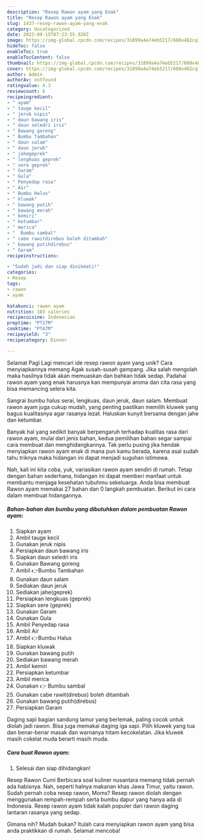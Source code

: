 ```yaml
---
description: "Resep Rawon ayam yang Enak"
title: "Resep Rawon ayam yang Enak"
slug: 1437-resep-rawon-ayam-yang-enak
category: Uncategorized
date: 2022-09-15T07:23:55.926Z
image: https://img-global.cpcdn.com/recipes/31899a4a74eb5217/680x482cq70/rawon-ayam-foto-resep-utama.jpg
hideToc: false
enableToc: true
enableTocContent: false
thumbnail: https://img-global.cpcdn.com/recipes/31899a4a74eb5217/680x482cq70/rawon-ayam-foto-resep-utama.jpg
cover: https://img-global.cpcdn.com/recipes/31899a4a74eb5217/680x482cq70/rawon-ayam-foto-resep-utama.jpg
author: Admin
authorAv: notfound
ratingvalue: 4.3
reviewcount: 6
recipeingredient:
- " ayam"
- " tauge kecil"
- " jeruk nipis"
- " daun bawang iris"
- " daun seledri iris"
- " Bawang goreng"
- " Bumbu Tambahan"
- " daun salam"
- " daun jeruk"
- " jahegeprek"
- " lengkuas geprek"
- " sere geprek"
- " Garam"
- " Gula"
- " Penyedap rasa"
- " Air"
- " Bumbu Halus"
- " kluwak"
- " bawang putih"
- " bawang merah"
- " kemiri"
- " ketumbar"
- " merica"
- "  Bumbu sambal"
- " cabe rawitdirebus boleh ditambah"
- " bawang putihdirebus"
- " Garam"
recipeinstructions:

- "Sudah jadi dan siap dinikmati!"
categories:
- Resep
tags:
- rawon
- ayam

katakunci: rawon ayam 
nutrition: 103 calories
recipecuisine: Indonesian
preptime: "PT17M"
cooktime: "PT47M"
recipeyield: "3"
recipecategory: Dinner

---
```



Selamat Pagi Lagi mencari ide resep rawon ayam yang unik? Cara menyiapkannya memang Agak susah-susah gampang. Jika salah mengolah maka hasilnya tidak akan memuaskan dan bahkan tidak sedap. Padahal rawon ayam yang enak harusnya kan mempunyai aroma dan cita rasa yang bisa memancing selera kita.


Sangrai bumbu halus serai, lengkuas, daun jeruk, daun salam. Membuat rawon ayam juga cukup mudah, yang penting pastikan memilih kluwek yang bagus kualitasnya agar rasanya lezat. Haluskan kunyit bersama dengan jahe dan ketumbar.

Banyak hal yang sedikit banyak berpengaruh terhadap kualitas rasa dari rawon ayam, mulai dari jenis bahan, kedua pemilihan bahan segar sampai cara membuat dan menghidangkannya. Tak perlu pusing jika hendak menyiapkan rawon ayam enak di mana pun kamu berada, karena asal sudah tahu triknya maka hidangan ini dapat menjadi suguhan istimewa.


Nah, kali ini kita coba, yuk, variasikan rawon ayam sendiri di rumah. Tetap dengan bahan sederhana, hidangan ini dapat memberi manfaat untuk membantu menjaga kesehatan tubuhmu sekeluarga. Anda bisa membuat Rawon ayam memakai 27 bahan dan 0 langkah pembuatan. Berikut ini cara dalam membuat hidangannya.

<!--inarticleads1-->

##### Bahan-bahan dan bumbu yang dibutuhkan dalam pembuatan Rawon ayam:

1. Siapkan  ayam
1. Ambil  tauge kecil
1. Gunakan  jeruk nipis
1. Persiapkan  daun bawang iris
1. Siapkan  daun seledri iris
1. Gunakan  Bawang goreng
1. Ambil  👉Bumbu Tambahan
1. Gunakan  daun salam
1. Sediakan  daun jeruk
1. Sediakan  jahe(geprek)
1. Persiapkan  lengkuas (geprek)
1. Siapkan  sere (geprek)
1. Gunakan  Garam
1. Gunakan  Gula
1. Ambil  Penyedap rasa
1. Ambil  Air
1. Ambil  👉Bumbu Halus
1. Siapkan  kluwak
1. Gunakan  bawang putih
1. Sediakan  bawang merah
1. Ambil  kemiri
1. Persiapkan  ketumbar
1. Ambil  merica
1. Gunakan  👉 Bumbu sambal
1. Gunakan  cabe rawit(direbus) boleh ditambah
1. Gunakan  bawang putih(direbus)
1. Persiapkan  Garam


Daging sapi bagian sandung lamur yang berlemak, paling cocok untuk diolah jadi rawon. Bisa juga memakai daging iga sapi. Pilih kluwek yang tua dan benar-benar masak dan warnanya hitam kecokelatan. Jika kluwek masih cokelat muda berarti masih muda. 

<!--inarticleads2-->

##### Cara buat Rawon ayam:


1. Selesai dan siap dihidangkan!

Resep Rawon Cumi Berbicara soal kuliner nusantara memang tidak pernah ada habisnya. Nah, seperti halnya makanan khas Jawa Timur, yaitu rawon. Sudah pernah coba resep rawon, Moms? Resep rawon diolah dengan menggunakan rempah-rempah serta bumbu dapur yang hanya ada di Indonesia. Resep rawon ayam tidak kalah populer dari rawon daging lantaran rasanya yang sedap. 

Gimana nih? Mudah bukan? Itulah cara menyiapkan rawon ayam yang bisa anda praktikkan di rumah. Selamat mencoba!
